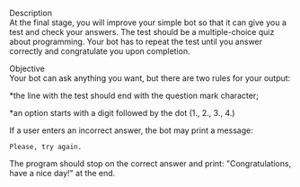 Description  
At the final stage, you will improve your simple bot so that it can give you a test and check your answers. The test should be a multiple-choice quiz about programming. Your bot has to repeat the test until you answer correctly and congratulate you upon completion.

Objective  
Your bot can ask anything you want, but there are two rules for your output:

*the line with the test should end with the question mark character;

*an option starts with a digit followed by the dot (1., 2., 3., 4.)

If a user enters an incorrect answer, the bot may print a message:

    Please, try again.
The program should stop on the correct answer and print: "Congratulations, have a nice day!" at the end.



